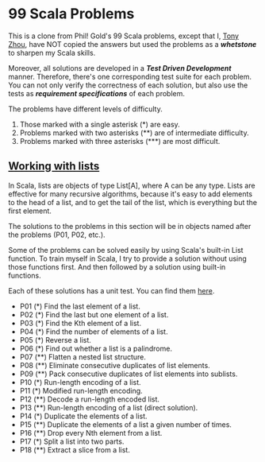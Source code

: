 # 99 Scala Problems

This is a clone from Phil! Gold's 99 Scala problems, except that I, 
[Tony Zhou](https://www.linkedin.com/in/tonyzhou), have NOT copied the 
answers but used the problems as a **_whetstone_** to sharpen my Scala skills.

Moreover, all solutions are developed in a **_Test Driven Development_** manner.
Therefore, there's one corresponding test suite for each problem.
You can not only verify the correctness of each solution, but also use 
the tests as **_requirement specifications_** of each problem.

The problems have different levels of difficulty.

1. Those marked with a single asterisk (*) are easy.
2. Problems marked with two asterisks (**) are of intermediate difficulty.
3. Problems marked with three asterisks (***) are most difficult.


## [Working with lists](https://github.com/zjt1114/scala99/tree/master/src/main/scala/list)

In Scala, lists are objects of type List[A], where A can be any type. 
Lists are effective for many recursive algorithms, because it's easy to add elements to the head of a list, 
and to get the tail of the list, which is everything but the first element.

The solutions to the problems in this section will be in objects named after the problems (P01, P02, etc.).

Some of the problems can be solved easily by using Scala's built-in List function.
To train myself in Scala, I try to provide a solution without using those functions first.
And then followed by a solution using built-in functions.

Each of these solutions has a unit test. 
You can find them [here](https://github.com/zjt1114/scala99/tree/master/src/test/scala/list).

* P01 (*) Find the last element of a list.
* P02 (*) Find the last but one element of a list.
* P03 (*) Find the Kth element of a list.
* P04 (*) Find the number of elements of a list.
* P05 (*) Reverse a list.
* P06 (*) Find out whether a list is a palindrome.
* P07 (**) Flatten a nested list structure.
* P08 (**) Eliminate consecutive duplicates of list elements.
* P09 (**) Pack consecutive duplicates of list elements into sublists.
* P10 (*) Run-length encoding of a list.
* P11 (*) Modified run-length encoding.
* P12 (**) Decode a run-length encoded list.
* P13 (**) Run-length encoding of a list (direct solution).
* P14 (*) Duplicate the elements of a list.
* P15 (**) Duplicate the elements of a list a given number of times.
* P16 (**) Drop every Nth element from a list.
* P17 (*) Split a list into two parts.
* P18 (**) Extract a slice from a list.
